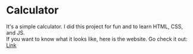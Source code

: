 # Calculator
It's a simple calculator. I did this project for fun and to learn HTML, CSS, and JS.  
If you want to know what it looks like, here is the website. Go check it out:
<a href="https://masoudnazarii.github.io/Calculator/">Link</a>